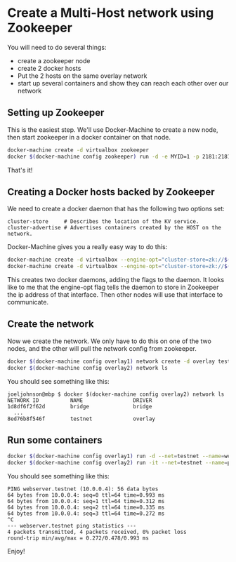 # Create a Multi-Host network using Zookeeper

You will need to do several things:
* create a zookeeper node
* create 2 docker hosts
* Put the 2 hosts on the same overlay network
* start up several containers and show they can reach each other over our network

## Setting up Zookeeper

This is the easiest step. We'll use Docker-Machine to create a new node, then start zookeeper in a docker container on that node.

```bash
docker-machine create -d virtualbox zookeeper
docker $(docker-machine config zookeeper) run -d -e MYID=1 -p 2181:2181 --name=zookeeper mesoscloud/zookeeper
```

That's it!

## Creating a Docker hosts backed by Zookeeper

We need to create a docker daemon that has the following two options set:

```
cluster-store     # Describes the location of the KV service.
cluster-advertise # Advertises containers created by the HOST on the network.
```

Docker-Machine gives you a really easy way to do this:

```bash
docker-machine create -d virtualbox --engine-opt="cluster-store=zk://$(docker-machine ip zookeeper):2181" --engine-opt="cluster-advertise=eth1:2376" overlay1
docker-machine create -d virtualbox --engine-opt="cluster-store=zk://$(docker-machine ip zookeeper):2181" --engine-opt="cluster-advertise=eth1:2376" overlay2
```

This creates two docker daemons, adding the flags to the daemon.
It looks like to me that the engine-opt flag tells the daemon to store in Zookeeper the ip address of that interface.
Then other nodes will use that interface to communicate.

## Create the network

Now we create the network. We only have to do this on one of the two nodes, and the other will pull the network config from zookeeper.

```bash
docker $(docker-machine config overlay1) network create -d overlay testnet
docker $(docker-machine config overlay2) network ls
```

You should see something like this:

```
joeljohnson@mbp $ docker $(docker-machine config overlay2) network ls
NETWORK ID          NAME                DRIVER
1d8df6f2f62d        bridge              bridge              
  ...              
8ed76b8f546f        testnet             overlay 
```

## Run some containers

```bash
docker $(docker-machine config overlay1) run -d --net=testnet --name=webserver nginx
docker $(docker-machine config overlay2) run -it --net=testnet --name=pinger busybox ping webserver.testnet
```

You should see something like this:

```
PING webserver.testnet (10.0.0.4): 56 data bytes
64 bytes from 10.0.0.4: seq=0 ttl=64 time=0.993 ms
64 bytes from 10.0.0.4: seq=1 ttl=64 time=0.312 ms
64 bytes from 10.0.0.4: seq=2 ttl=64 time=0.335 ms
64 bytes from 10.0.0.4: seq=3 ttl=64 time=0.272 ms
^C
--- webserver.testnet ping statistics ---
4 packets transmitted, 4 packets received, 0% packet loss
round-trip min/avg/max = 0.272/0.478/0.993 ms
```

Enjoy!
